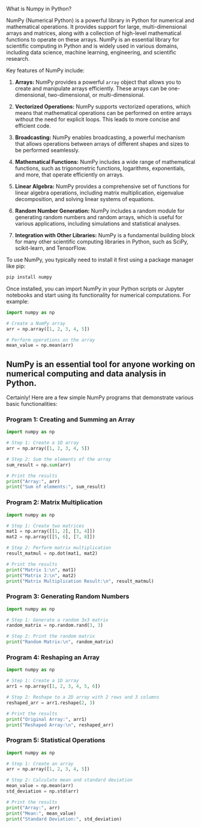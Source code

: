 
What is Numpy in Python?

NumPy (Numerical Python) is a powerful library in Python for numerical and mathematical operations. It provides support for large, multi-dimensional arrays and matrices, along with a collection of high-level mathematical functions to operate on these arrays. NumPy is an essential library for scientific computing in Python and is widely used in various domains, including data science, machine learning, engineering, and scientific research.

Key features of NumPy include:

1. **Arrays:** NumPy provides a powerful `array` object that allows you to create and manipulate arrays efficiently. These arrays can be one-dimensional, two-dimensional, or multi-dimensional.

2. **Vectorized Operations:** NumPy supports vectorized operations, which means that mathematical operations can be performed on entire arrays without the need for explicit loops. This leads to more concise and efficient code.

3. **Broadcasting:** NumPy enables broadcasting, a powerful mechanism that allows operations between arrays of different shapes and sizes to be performed seamlessly.

4. **Mathematical Functions:** NumPy includes a wide range of mathematical functions, such as trigonometric functions, logarithms, exponentials, and more, that operate efficiently on arrays.

5. **Linear Algebra:** NumPy provides a comprehensive set of functions for linear algebra operations, including matrix multiplication, eigenvalue decomposition, and solving linear systems of equations.

6. **Random Number Generation:** NumPy includes a random module for generating random numbers and random arrays, which is useful for various applications, including simulations and statistical analyses.

7. **Integration with Other Libraries:** NumPy is a fundamental building block for many other scientific computing libraries in Python, such as SciPy, scikit-learn, and TensorFlow.

To use NumPy, you typically need to install it first using a package manager like pip:

```bash
pip install numpy
```

Once installed, you can import NumPy in your Python scripts or Jupyter notebooks and start using its functionality for numerical computations. For example:

```python
import numpy as np

# Create a NumPy array
arr = np.array([1, 2, 3, 4, 5])

# Perform operations on the array
mean_value = np.mean(arr)
```

NumPy is an essential tool for anyone working on numerical computing and data analysis in Python.
-----------------------------------------------------------------------------------------------------------------------------------------------------------------------------------------

Certainly! Here are a few simple NumPy programs that demonstrate various basic functionalities:

### Program 1: Creating and Summing an Array

```python
import numpy as np

# Step 1: Create a 1D array
arr = np.array([1, 2, 3, 4, 5])

# Step 2: Sum the elements of the array
sum_result = np.sum(arr)

# Print the results
print("Array:", arr)
print("Sum of elements:", sum_result)
```

### Program 2: Matrix Multiplication

```python
import numpy as np

# Step 1: Create two matrices
mat1 = np.array([[1, 2], [3, 4]])
mat2 = np.array([[5, 6], [7, 8]])

# Step 2: Perform matrix multiplication
result_matmul = np.dot(mat1, mat2)

# Print the results
print("Matrix 1:\n", mat1)
print("Matrix 2:\n", mat2)
print("Matrix Multiplication Result:\n", result_matmul)
```

### Program 3: Generating Random Numbers

```python
import numpy as np

# Step 1: Generate a random 3x3 matrix
random_matrix = np.random.rand(3, 3)

# Step 2: Print the random matrix
print("Random Matrix:\n", random_matrix)
```

### Program 4: Reshaping an Array

```python
import numpy as np

# Step 1: Create a 1D array
arr1 = np.array([1, 2, 3, 4, 5, 6])

# Step 2: Reshape to a 2D array with 2 rows and 3 columns
reshaped_arr = arr1.reshape(2, 3)

# Print the results
print("Original Array:", arr1)
print("Reshaped Array:\n", reshaped_arr)
```

### Program 5: Statistical Operations

```python
import numpy as np

# Step 1: Create an array
arr = np.array([1, 2, 3, 4, 5])

# Step 2: Calculate mean and standard deviation
mean_value = np.mean(arr)
std_deviation = np.std(arr)

# Print the results
print("Array:", arr)
print("Mean:", mean_value)
print("Standard Deviation:", std_deviation)
```


